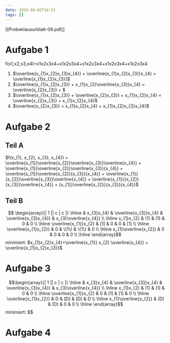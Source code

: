 ```yaml
---
date: 2024-06-02T16:53
tags: []
---
```

[[Probeklausurblatt-06.pdf]]
# Aufgabe 1
f(x1​,x2​,x3​,x4​)=x1​​x2​​x3​​x4​​+x1​​x2​​x3​​x4​+x1​​x2​x3​x4​+x1​x2​x3​​x4​+x1​x2​x3​x4​

1. $\overline{x_{1}x_{2}x_{3}x_{4}} + \overline{x_{1}x_{2}x_{3}}x_{4} = \overline{x_{1}x_{2}x_{3}}$
2. $\overline{x_{1}x_{2}x_{3}} + x_{1}x_{2}\overline{x_{3}}x_{4} = \overline{x_{2}x_{3}} + $
3. $\overline{x_{1}x_{2}x_{3}} + \overline{x_{2}x_{3}} + x_{1}x_{2}x_{4} = \overline{x_{2}x_{3}} + x_{1}x_{2}x_{4}$
4. $\overline{x_{2}x_{3}} + x_{1}x_{2}x_{4} + x_{1}x_{2}x_{3}x_{4}$

# Aufgabe 2
## Teil A
$f(x_{1}, x_{2}, x_{3}, x_{4}) = \overline{x_{1}}\overline{x_{2}}\overline{x_{3}}\overline{x_{4}} + \overline{x_{1}}\overline{x_{2}}\overline{x_{3}}{x_{4}} + \overline{x_{1}}\overline{x_{2}}{x_{3}}{x_{4}} + \overline{x_{1}}{x_{2}}\overline{x_{3}}\overline{x_{4}} + \overline{x_{1}}{x_{2}}{x_{3}}\overline{x_{4}} + {x_{1}}\overline{x_{2}}{x_{3}}{x_{4}}$

## Teil B
$$
\begin{array}{| 1 || c | c |}
\hline
 & x_{3}x_{4} & \overline{x_{3}}x_{4} & \overline{x_{3}x_{4}} & x_{3}\overline{x_{4}} \\ \hline
x_{1}x_{2}            & (1) &  (1)  &   0   &  0  \\ \hline
\overline{x_{1}}x_{2} & [1] &   0   &   0   & [1] \\ \hline
\overline{x_{1}x_{2}} &  0  & \{1\} & \{1\} &  0  \\ \hline
x_{1}\overline{x_{2}} &  0  &   0   &   0   &  0  \\
\hline
\end{array}$$
minimiert: $x_{1}x_{2}x_{4}+\overline{x_{1}} x_{2} \overline{x_{4}} + \overline{x_{1}x_{2}x_{3}}$


# Aufgabe 3
$$\begin{array}{| 1 || c | c |}
\hline
 & x_{3}x_{4} & \overline{x_{3}}x_{4} & \overline{x_{3}x_{4}} & x_{3}\overline{x_{4}} \\ \hline
x_{1}x_{2}            & (1) & (1) &  0  & 0 \\ \hline
\overline{x_{1}}x_{2} &  0  & [1] & [1] & 0 \\ \hline
\overline{x_{1}x_{2}} &  D  & [D] & [D] & D \\ \hline
x_{1}\overline{x_{2}} & (D) & (D) &  0  & 0 \\
\hline
\end{array}$$
minimiert: $$
# Aufgabe 4
